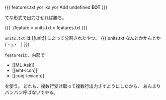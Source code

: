 {{{ features.txt
  <text>
  yor ika
  </text>
  <icon>
  yor
  </icon>
  <conj>
  Add
  </conj>
  <text>
  undefined
  </text>
  __EOT__
}}}

てな形式で出力させれば勝ち。

{{{
  ./feature < units.txt > features.txt
}}}

`units.txt` は [[unit]] によって分割されたやつ。
{{{ units.txt
  <text>
  なんとかかんとか
  </text>
  <icon>
  (´･ェ･｀)
  </icon>
}}}

`features`は、内部で

- [[ML-Ask]]
- [[emt-icon]]
- [[conj-lexicon]]

を使う。
どれも、複数行受け取って複数行出力さすようにしたから、
あんまりバンバン呼ばないでやる。

